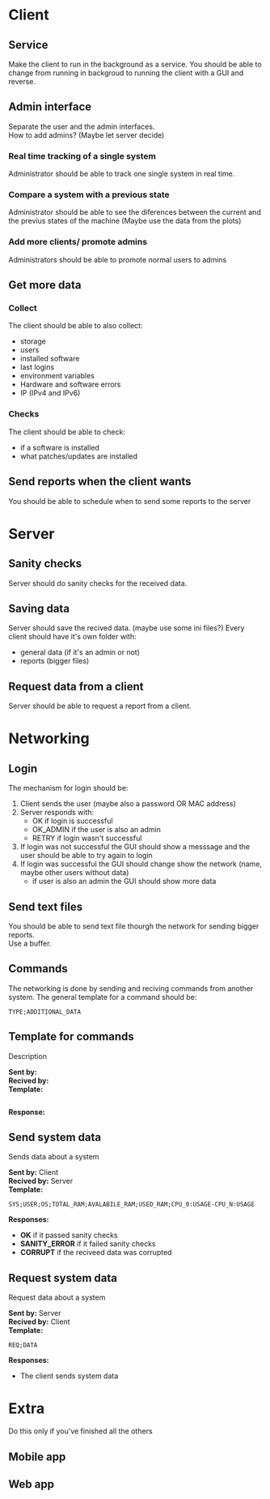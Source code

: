 # Client
## Service
Make the client to run in the background as a service.
You should be able to change from running in backgroud to running the client with a GUI and reverse.

## Admin interface
Separate the user and the admin interfaces.  
How to add admins? (Maybe let server decide)  

### Real time tracking of a single system
Administrator should be able to track one single system in real time.

### Compare a system with a previous state
Administrator should be able to see the diferences between the current and the previus states of the machine (Maybe use the data from the plots)

### Add more clients/ promote admins
Administrators should be able to promote normal users to admins

## Get more data

### Collect
The client should be able to also collect:
* storage
* users
* installed software
* last logins
* environment variables
* Hardware and software errors
* IP (IPv4 and IPv6)

### Checks
The client should be able to check:
* if a software is installed
* what patches/updates are installed

## Send reports when the client wants
You should be able to schedule when to send some reports to the server

# Server

## Sanity checks
Server should do sanity checks for the received data.

## Saving data
Server should save the recived data. (maybe use some ini files?)
Every client should have it's own folder with:
* general data (if it's an admin or not)
* reports (bigger files) 

## Request data from a client
Server should be able to request a report from a client.

# Networking
## Login
The mechanism for login should be:  
1. Client sends the user (maybe also a password OR MAC address)
1. Server responds with:
    * OK if login is successful
    * OK_ADMIN if the user is also an admin
    * RETRY if login wasn't successful
1. If login was not successful the GUI should show a messsage and the user should be able to try again to login
1. If login was successful the GUI should change show the network (name, maybe other users without data)
    * if user is also an admin the GUI should show more data

## Send text files
You should be able to send text file thourgh the network for sending bigger reports.  
Use a buffer.

## Commands
The networking is done by sending and reciving commands from another system.
The general template for a command should be:
```
TYPE;ADDITIONAL_DATA
```
## Template for commands
Description  

**Sent by:**    
**Recived by:**  
**Template:**  
```

```
**Response:**  

## Send system data
Sends data about a system

**Sent by:** Client  
**Recived by:** Server  
**Template:** 
```
SYS;USER;OS;TOTAL_RAM;AVALABILE_RAM;USED_RAM;CPU_0:USAGE-CPU_N:USAGE 
``` 
**Responses:**  
* **OK** if it passed sanity checks  
* **SANITY_ERROR** if it failed sanity checks  
* **CORRUPT** if the reciveed data was corrupted  

## Request system data
Request data about a system

**Sent by:** Server  
**Recived by:** Client  
**Template:** 
```
REQ;DATA  
```
**Responses:**  
* The client sends system data

# Extra
Do this only if you've finished all the others
## Mobile app
## Web app
